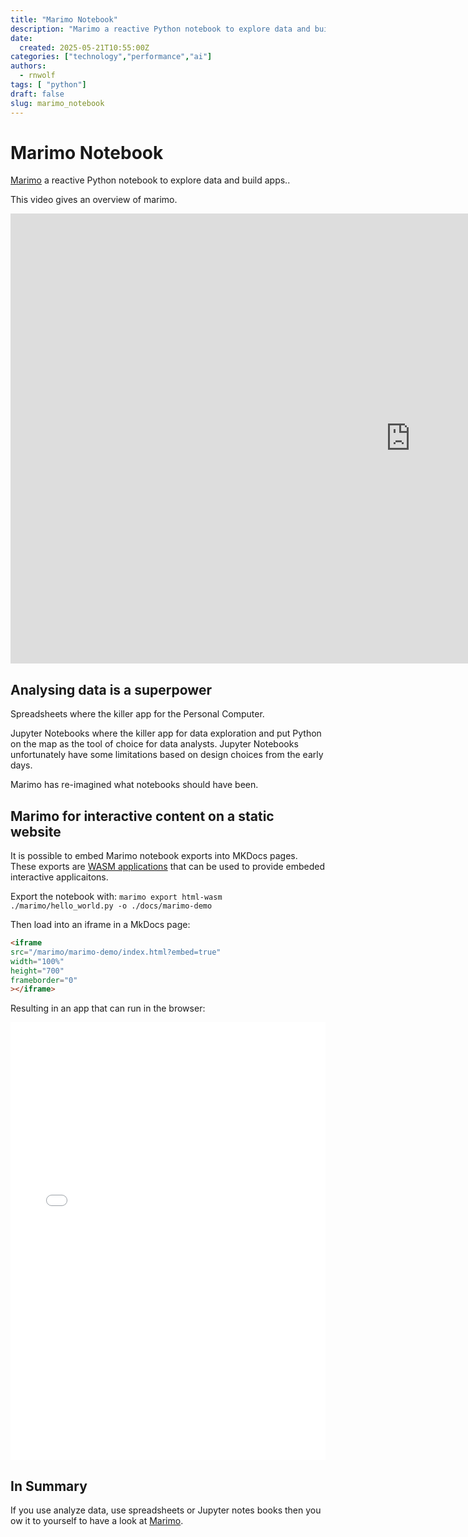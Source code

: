```yaml
---
title: "Marimo Notebook"
description: "Marimo a reactive Python notebook to explore data and build apps."
date:
  created: 2025-05-21T10:55:00Z
categories: ["technology","performance","ai"]
authors:
  - rnwolf
tags: [ "python"]
draft: false
slug: marimo_notebook
---
```


# Marimo Notebook

[Marimo](marimo.io) a reactive Python notebook to explore data and build apps..
<!-- more -->
This video gives an overview of marimo.

<div class="video-wrapper">
  <iframe width="1280" height="720" src="https://www.youtube.com/embed/3N6lInzq5MI" frameborder="0" allowfullscreen></iframe>
</div>

## Analysing data is a superpower

Spreadsheets where the killer app for the Personal Computer.

Jupyter Notebooks where the killer app for data exploration and put Python on the map as the tool of choice for data analysts. Jupyter Notebooks unfortunately have some limitations based on design choices from the early days.

Marimo has re-imagined what notebooks should have been.

## Marimo for interactive content on a static website

It is possible to embed Marimo notebook exports into MKDocs pages.
These exports are [WASM applications](https://en.wikipedia.org/wiki/WebAssembly) that can be used to provide embeded interactive applicaitons.

Export the notebook with: `marimo export html-wasm ./marimo/hello_world.py -o ./docs/marimo-demo`

Then load into an iframe in a MkDocs page:

```html
<iframe
src="/marimo/marimo-demo/index.html?embed=true"
width="100%"
height="700"
frameborder="0"
></iframe>
```

Resulting in an app that can run in the browser:

<iframe
src="/marimo/marimo-demo/index.html?embed=true"
width="100%"
height="700"
frameborder="0"
></iframe>

## In Summary

If you use analyze data, use spreadsheets or Jupyter notes books then you ow it to yourself to have a look at [Marimo](marimo.io).